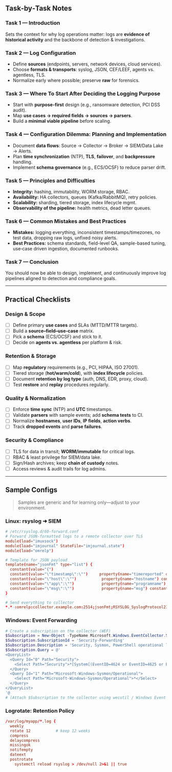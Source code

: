 ## Task‑by‑Task Notes

### Task 1 — Introduction

Sets the context for why log operations matter: logs are **evidence of historical activity** and the backbone of detection & investigations.

### Task 2 — Log Configuration

* Define **sources** (endpoints, servers, network devices, cloud services).
* Choose **formats & transports**: syslog, JSON, CEF/LEEF, agents vs. agentless, TLS.
* Normalize early where possible; preserve **raw** for forensics.

### Task 3 — Where To Start After Deciding the Logging Purpose

* Start with **purpose-first** design (e.g., ransomware detection, PCI DSS audit).
* Map **use cases → required fields → sources → parsers**.
* Build a **minimal viable pipeline** before scaling.

### Task 4 — Configuration Dilemma: Planning and Implementation

* Document **data flows**: Source → Collector → Broker → SIEM/Data Lake → Alerts.
* Plan **time synchronization** (NTP), **TLS**, **failover**, and **backpressure** handling.
* Implement **schema governance** (e.g., ECS/OCSF) to reduce parser drift.

### Task 5 — Principles and Difficulties

* **Integrity:** hashing, immutability, WORM storage, RBAC.
* **Availability:** HA collectors, queues (Kafka/RabbitMQ), retry policies.
* **Scalability:** sharding, tiered storage, index lifecycle mgmt.
* **Observability of the pipeline:** health metrics, dead letter queues.

### Task 6 — Common Mistakes and Best Practices

* **Mistakes:** logging everything, inconsistent timestamps/timezones, no test data, dropping raw logs, unfixed noisy alerts.
* **Best Practices:** schema standards, field-level QA, sample-based tuning, use‑case driven ingestion, documented runbooks.

### Task 7 — Conclusion

You should now be able to design, implement, and continuously improve log pipelines aligned to detection and compliance goals.

---

## Practical Checklists

### Design & Scope

* [ ] Define primary **use cases** and SLAs (MTTD/MTTR targets).
* [ ] Build a **source–field–use‑case** matrix.
* [ ] Pick a **schema** (ECS/OCSF) and stick to it.
* [ ] Decide on **agents vs. agentless** per platform & risk.

### Retention & Storage

* [ ] Map **regulatory** requirements (e.g., PCI, HIPAA, ISO 27001).
* [ ] Tiered storage (**hot/warm/cold**), with **index lifecycle** policies.
* [ ] Document **retention by log type** (auth, DNS, EDR, proxy, cloud).
* [ ] Test **restore** and **replay** procedures regularly.

### Quality & Normalization

* [ ] Enforce **time sync** (NTP) and **UTC** timestamps.
* [ ] Validate **parsers** with sample events; add **schema tests** to CI.
* [ ] Normalize **hostnames**, **user IDs**, **IP fields**, **action verbs**.
* [ ] Track **dropped events** and **parse failures**.

### Security & Compliance

* [ ] TLS for data in transit; **WORM/immutable** for critical logs.
* [ ] RBAC & least privilege for SIEM/data lake.
* [ ] Sign/Hash archives; keep **chain of custody** notes.
* [ ] Access reviews & audit trails for log admins.

---

## Sample Configs

> Samples are generic and for learning only—adjust to your environment.

### Linux: rsyslog ➜ SIEM

```conf
# /etc/rsyslog.d/60-forward.conf
# Forward JSON-formatted logs to a remote collector over TLS
module(load="imuxsock")
module(load="imjournal" StateFile="imjournal.state")
module(load="omrelp")

# Template for JSON payload
template(name="jsonFmt" type="list") {
  constant(value="{")
  constant(value="\"timestamp\":\"")     property(name="timereported" dateFormat="rfc3339") constant(value="\",")
  constant(value="\"host\":\"")           property(name="hostname") constant(value="\",")
  constant(value="\"app\":\"")            property(name="programname") constant(value="\",")
  constant(value="\"msg\":\"")            property(name="msg") constant(value="\"}")
}

# Send everything to collector
*.* :omrelp:collector.example.com:2514;jsonFmt;RSYSLOG_SyslogProtocol23Format
```

### Windows: Event Forwarding

```powershell
# Create a subscription on the collector (WEF)
$Subscription = New-Object -TypeName Microsoft.Windows.EventCollector.Subscription
$Subscription.SubscriptionId = 'Security-Forwarding'
$Subscription.Description = 'Security, Sysmon, PowerShell operational logs'
$Subscription.Query = @'
<QueryList>
  <Query Id="0" Path="Security">
    <Select Path="Security">*[System[(EventID=4624 or EventID=4625 or EventID=4688)]]</Select>
  </Query>
  <Query Id="1" Path="Microsoft-Windows-Sysmon/Operational">
    <Select Path="Microsoft-Windows-Sysmon/Operational">*</Select>
  </Query>
</QueryList>
'@
# (Attach $Subscription to the collector using wecutil / Windows Event Collector GUI)
```

### Logrotate: Retention Policy

```conf
/var/log/myapp/*.log {
  weekly
  rotate 12           # keep 12 weeks
  compress
  delaycompress
  missingok
  notifempty
  dateext
  postrotate
    systemctl reload rsyslog > /dev/null 2>&1 || true
